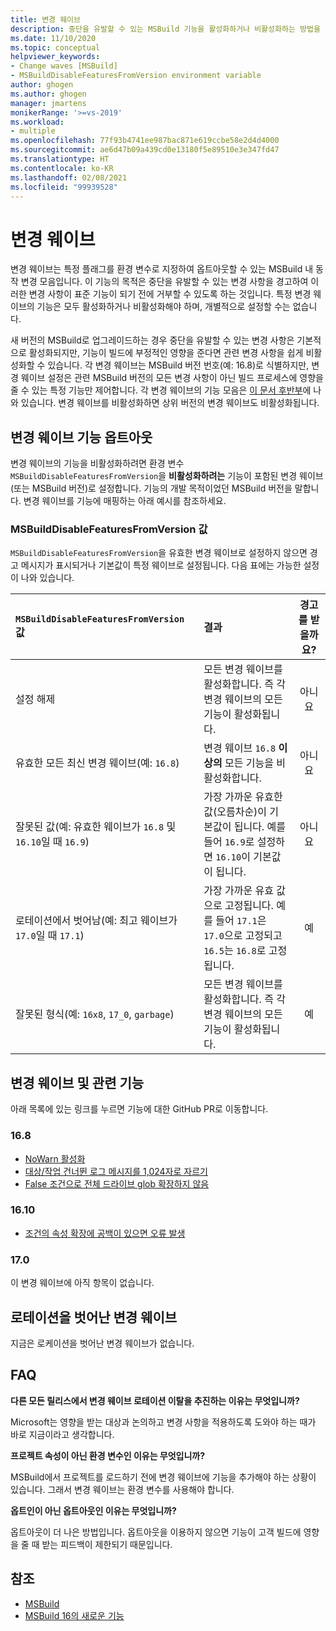 ```yaml
---
title: 변경 웨이브
description: 중단을 유발할 수 있는 MSBuild 기능을 활성화하거나 비활성화하는 방법을 알아봅니다.
ms.date: 11/10/2020
ms.topic: conceptual
helpviewer_keywords:
- Change waves [MSBuild]
- MSBuildDisableFeaturesFromVersion environment variable
author: ghogen
ms.author: ghogen
manager: jmartens
monikerRange: '>=vs-2019'
ms.workload:
- multiple
ms.openlocfilehash: 77f93b4741ee987bac871e619ccbe58e2d4d4000
ms.sourcegitcommit: ae6d47b09a439cd0e13180f5e89510e3e347fd47
ms.translationtype: HT
ms.contentlocale: ko-KR
ms.lasthandoff: 02/08/2021
ms.locfileid: "99939528"
---
```

# <a name="change-waves"></a>변경 웨이브

변경 웨이브는 특정 플래그를 환경 변수로 지정하여 옵트아웃할 수 있는 MSBuild 내 동작 변경 모음입니다. 이 기능의 목적은 중단을 유발할 수 있는 변경 사항을 경고하여 이러한 변경 사항이 표준 기능이 되기 전에 거부할 수 있도록 하는 것입니다. 특정 변경 웨이브의 기능은 모두 활성화하거나 비활성화해야 하며, 개별적으로 설정할 수는 없습니다.

새 버전의 MSBuild로 업그레이드하는 경우 중단을 유발할 수 있는 변경 사항은 기본적으로 활성화되지만, 기능이 빌드에 부정적인 영향을 준다면 관련 변경 사항을 쉽게 비활성화할 수 있습니다. 각 변경 웨이브는 MSBuild 버전 번호(예: 16.8)로 식별하지만, 변경 웨이브 설정은 관련 MSBuild 버전의 모든 변경 사항이 아닌 빌드 프로세스에 영향을 줄 수 있는 특정 기능만 제어합니다. 각 변경 웨이브의 기능 모음은 [이 문서 후반부](#change-waves-and-associated-features)에 나와 있습니다. 변경 웨이브를 비활성화하면 상위 버전의 변경 웨이브도 비활성화됩니다.

## <a name="opt-out-of-change-wave-features"></a>변경 웨이브 기능 옵트아웃

변경 웨이브의 기능을 비활성화하려면 환경 변수 `MSBuildDisableFeaturesFromVersion`을 **비활성화하려는** 기능이 포함된 변경 웨이브(또는 MSBuild 버전)로 설정합니다. 기능의 개발 목적이었던 MSBuild 버전을 말합니다. 변경 웨이브를 기능에 매핑하는 아래 예시를 참조하세요.

### <a name="msbuilddisablefeaturesfromversion-values"></a>MSBuildDisableFeaturesFromVersion 값

`MSBuildDisableFeaturesFromVersion`을 유효한 변경 웨이브로 설정하지 않으면 경고 메시지가 표시되거나 기본값이 특정 웨이브로 설정됩니다. 다음 표에는 가능한 설정이 나와 있습니다.

| `MSBuildDisableFeaturesFromVersion` 값                         | 결과        | 경고를 받을까요? |
| :-------------                                                    | :----------   | :----------: |
| 설정 해제                                                             | 모든 변경 웨이브를 활성화합니다. 즉 각 변경 웨이브의 모든 기능이 활성화됩니다.               | 아니요   |
| 유효한 모든 최신 변경 웨이브(예: `16.8`)                      | 변경 웨이브 `16.8` **이상의** 모든 기능을 비활성화합니다.                                           | 아니요   |
| 잘못된 값(예: 유효한 웨이브가 `16.8` 및 `16.10`일 때 `16.9`)| 가장 가까운 유효한 값(오름차순)이 기본값이 됩니다. 예를 들어 `16.9`로 설정하면 `16.10`이 기본값이 됩니다.               | 아니요   |
| 로테이션에서 벗어남(예: 최고 웨이브가 `17.0`일 때 `17.1`)      | 가장 가까운 유효 값으로 고정됩니다. 예를 들어 `17.1`은 `17.0`으로 고정되고 `16.5`는 `16.8`로 고정됩니다.                    | 예  |
| 잘못된 형식(예: `16x8`, `17_0`, `garbage`)                    | 모든 변경 웨이브를 활성화합니다. 즉 각 변경 웨이브의 모든 기능이 활성화됩니다.               | 예  |

## <a name="change-waves-and-associated-features"></a>변경 웨이브 및 관련 기능

아래 목록에 있는 링크를 누르면 기능에 대한 GitHub PR로 이동합니다.

### <a name="168"></a>16.8

- [NoWarn 활성화](https://github.com/dotnet/msbuild/pull/5671)
- [대상/작업 건너뛴 로그 메시지를 1,024자로 자르기](https://github.com/dotnet/msbuild/pull/5553)
- [False 조건으로 전체 드라이브 glob 확장하지 않음](https://github.com/dotnet/msbuild/pull/5669)

### <a name="1610"></a>16.10

- [조건의 속성 확장에 공백이 있으면 오류 발생](https://github.com/dotnet/msbuild/pull/5672)

### <a name="170"></a>17.0

이 변경 웨이브에 아직 항목이 없습니다.

## <a name="change-waves-that-are-out-of-rotation"></a>로테이션을 벗어난 변경 웨이브

지금은 로케이션을 벗어난 변경 웨이브가 없습니다.

## <a name="faq"></a>FAQ

**다른 모든 릴리스에서 변경 웨이브 로테이션 이탈을 추진하는 이유는 무엇입니까?**

Microsoft는 영향을 받는 대상과 논의하고 변경 사항을 적용하도록 도와야 하는 때가 바로 지금이라고 생각합니다.

**프로젝트 속성이 아닌 환경 변수인 이유는 무엇입니까?**

MSBuild에서 프로젝트를 로드하기 전에 변경 웨이브에 기능을 추가해야 하는 상황이 있습니다. 그래서 변경 웨이브는 환경 변수를 사용해야 합니다.

**옵트인이 아닌 옵트아웃인 이유는 무엇입니까?**

옵트아웃이 더 나은 방법입니다. 옵트아웃을 이용하지 않으면 기능이 고객 빌드에 영향을 줄 때 받는 피드백이 제한되기 때문입니다.

## <a name="see-also"></a>참조

- [MSBuild](msbuild.md)
- [MSBuild 16의 새로운 기능](whats-new-msbuild-16-0.md)
